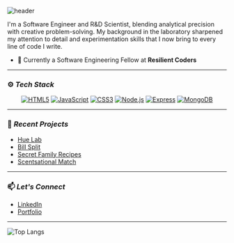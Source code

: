 ![header](https://capsule-render.vercel.app/api?type=waving&height=300&color=gradient&text=Hi,%20I'm%20Medina)

I'm a Software Engineer and R&D Scientist, blending analytical precision with creative problem-solving. My background in the laboratory sharpened my attention to detail and experimentation skills that I now bring to every line of code I write. 

- 🔭 Currently a Software Engineering Fellow at **Resilient Coders**

---
### ⚙️ *Tech Stack*

<div align="center">

[![HTML5](https://img.shields.io/badge/HTML-fb8f67?style=flat-square&logo=HTML5&logoColor=fdfffc)](https://html.com/)
[![JavaScript](https://img.shields.io/badge/JavaScript-172121?style=flat-square&logo=javascript)](https://www.javascript.com/)
[![CSS3](https://img.shields.io/badge/CSS3-2ea3f2?style=flat-square&logo=css3&logoColor=fff)](https://developer.mozilla.org/en-US/docs/Web/CSS)
[![Node.js](https://img.shields.io/badge/Node.js-3c873a?style=flat-square&logo=Node.js&logoColor=fff)](https://nodejs.org/)
[![Express](https://img.shields.io/badge/Express-000?style=flat-square&logo=express&logoColor=fff)](https://expressjs.com/)
[![MongoDB](https://img.shields.io/badge/MongoDB-47a248?style=flat-square&logo=mongodb&logoColor=fff)](https://www.mongodb.com/)

</div>

---
### 🚧 *Recent Projects*
- [Hue Lab](#)
- [Bill Split](#)
- [Secret Family Recipes](https://family-recipes-g9hi.onrender.com)
- [Scentsational Match](#)

---
###  📫 *Let's Connect*
- [LinkedIn](https://www.linkedin.com/in/medina-geyer/)
- [Portfolio](https://www.medinageyer.com)

<!-- Optional GitHub Stats -->
---
![Top Langs](https://github-readme-stats.vercel.app/api/top-langs/?username=medinag-codes&layout=compact&theme=radical)
